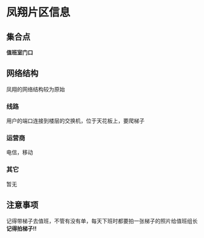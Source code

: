 # 凤翔片区信息
## 集合点
**值班室门口**
## 网络结构
凤翔的网络结构较为原始
### 线路
用户的端口连接到楼层的交换机，位于天花板上，要爬梯子
### 运营商
电信，移动
### 其它
暂无
## 注意事项
记得带梯子去值班，不管有没有单，每天下班时都要拍一张梯子的照片给值班组长
**记得拍梯子!!**







